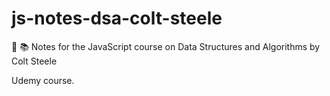 # js-notes-dsa-colt-steele
📖 📚 Notes for the JavaScript course on Data Structures and Algorithms by Colt Steele

Udemy course. 
